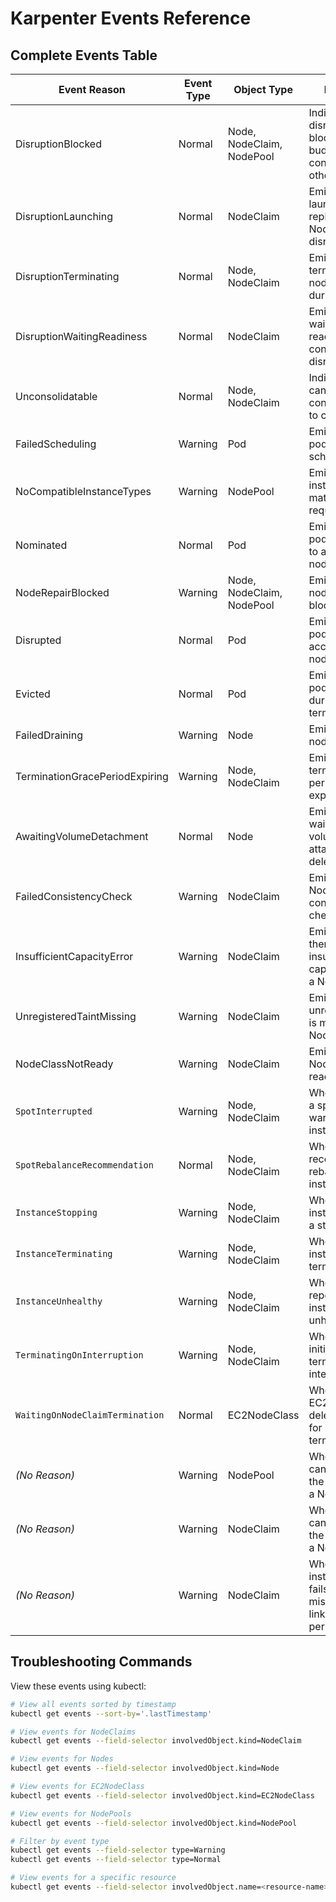 # Karpenter Events Reference

## Complete Events Table

| Event Reason | Event Type | Object Type | Description | Message | 
|--------------|------------|-------------|-------------|---------|
| DisruptionBlocked | Normal | Node, NodeClaim, NodePool | Indicates that disruption is blocked due to budget constraints or other conditions | "No allowed disruptions due to blocking budget" | 
| DisruptionLaunching | Normal | NodeClaim | Emitted when launching a replacement NodeClaim during disruption | "Launching NodeClaim: Drift" | 
| DisruptionTerminating | Normal | Node, NodeClaim | Emitted when terminating nodes/nodeclaims during disruption | "Disrupting Node: Drift" | 
| DisruptionWaitingReadiness | Normal | NodeClaim | Emitted when waiting for readiness before continuing disruption | "Waiting on readiness to continue disruption" | 
| Unconsolidatable | Normal | Node, NodeClaim | Indicates a node cannot be consolidated due to constraints | Various messages about why consolidation is blocked | 
| FailedScheduling | Warning | Pod | Emitted when a pod fails to schedule | "Failed to schedule pod, {error details}" | 
| NoCompatibleInstanceTypes | Warning | NodePool | Emitted when no instance types match NodePool requirements | "NodePool requirements filtered out all compatible available instance types" | 
| Nominated | Normal | Pod | Emitted when a pod is nominated to a node/nodeclaim | "Pod should schedule on: nodeclaim/{name}" | 
| NodeRepairBlocked | Warning | Node, NodeClaim, NodePool | Emitted when node repair is blocked | Various reasons why repair is blocked |
| Disrupted | Normal | Pod | Emitted when a pod is deleted to accommodate node termination | "Deleting the pod to accommodate the terminationTime..." | 
| Evicted | Normal | Pod | Emitted when a pod is evicted during node termination | "Evicted pod: {reason}" | 
| FailedDraining | Warning | Node | Emitted when node draining fails | "Failed to drain node, {error}" | 
| TerminationGracePeriodExpiring | Warning | Node, NodeClaim | Emitted when termination grace period is about to expire | "All pods will be deleted by {time}" | 
| AwaitingVolumeDetachment | Normal | Node | Emitted when waiting for volume attachments to be deleted | "Awaiting deletion of bound volumeattachments ({names})" | 
| FailedConsistencyCheck | Warning | NodeClaim | Emitted when NodeClaim consistency checks fail | Various consistency check failure messages | 
| InsufficientCapacityError | Warning | NodeClaim | Emitted when there's insufficient capacity to launch a NodeClaim | "NodeClaim {name} event: {error details}" | 
| UnregisteredTaintMissing | Warning | NodeClaim | Emitted when the unregistered taint is missing from a NodeClaim | "Missing karpenter.sh/unregistered taint which prevents registration related race conditions" | 
| NodeClassNotReady | Warning | NodeClaim | Emitted when the NodeClass is not ready | "NodeClaim {name} event: {error details}" |
| `SpotInterrupted` | Warning | Node, NodeClaim | When AWS sends a spot interruption warning for an instance | "Spot interruption warning was triggered" |
| `SpotRebalanceRecommendation` | Normal | Node, NodeClaim | When AWS recommends rebalancing spot instances | "Spot rebalance recommendation was triggered" |
| `InstanceStopping` | Warning | Node, NodeClaim | When an EC2 instance receives a stopping signal | "Instance is stopping" |
| `InstanceTerminating` | Warning | Node, NodeClaim | When an EC2 instance is being terminated | "Instance is terminating" |
| `InstanceUnhealthy` | Warning | Node, NodeClaim | When AWS reports an instance as unhealthy | "An unhealthy warning was triggered for the instance" |
| `TerminatingOnInterruption` | Warning | Node, NodeClaim | When Karpenter initiates termination due to interruption | "Interruption triggered termination for the NodeClaim/Node" |
| `WaitingOnNodeClaimTermination` | Normal | EC2NodeClass | When EC2NodeClass deletion is waiting for NodeClaims to terminate | "Waiting on NodeClaim termination for [names]" |
| *(No Reason)* | Warning | NodePool | When Karpenter cannot resolve the NodeClass for a NodePool | "Failed resolving NodeClass" |
| *(No Reason)* | Warning | NodeClaim | When Karpenter cannot resolve the NodeClass for a NodeClaim | "Failed resolving NodeClass" |
| *(No Reason)* | Warning | NodeClaim | When spot instance launch fails due to missing service-linked role permissions | "Attempted to launch a spot instance but failed due to \"AuthFailure.ServiceLinkedRoleCreationNotPermitted\"" |


## Troubleshooting Commands

View these events using kubectl:

```bash
# View all events sorted by timestamp
kubectl get events --sort-by='.lastTimestamp'

# View events for NodeClaims
kubectl get events --field-selector involvedObject.kind=NodeClaim

# View events for Nodes
kubectl get events --field-selector involvedObject.kind=Node

# View events for EC2NodeClass
kubectl get events --field-selector involvedObject.kind=EC2NodeClass

# View events for NodePools
kubectl get events --field-selector involvedObject.kind=NodePool

# Filter by event type
kubectl get events --field-selector type=Warning
kubectl get events --field-selector type=Normal

# View events for a specific resource
kubectl get events --field-selector involvedObject.name=<resource-name>
